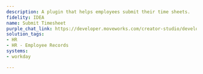 ```yaml
---
description: A plugin that helps employees submit their time sheets.
fidelity: IDEA
name: Submit Timesheet
purple_chat_link: https://developer.moveworks.com/creator-studio/developer-tools/purple-chat?conversation=%7B%22startTimestamp%22%3A%2211%3A43+AM%22%2C%22messages%22%3A%5B%7B%22parts%22%3A%5B%7B%22richText%22%3A%22%3Cp%3EI+want+to+submit+my+timesheet+in+Workday.%3C%2Fp%3E%22%7D%5D%2C%22role%22%3A%22user%22%7D%2C%7B%22parts%22%3A%5B%7B%22richText%22%3A%22What+project+are+you+submitting+for%3F%22%7D%5D%2C%22role%22%3A%22assistant%22%7D%2C%7B%22parts%22%3A%5B%7B%22richText%22%3A%22Project+Alpha%22%7D%5D%2C%22role%22%3A%22user%22%7D%2C%7B%22parts%22%3A%5B%7B%22richText%22%3A%22What+period+are+you+submitting+for%3F%22%7D%5D%2C%22role%22%3A%22assistant%22%7D%2C%7B%22parts%22%3A%5B%7B%22richText%22%3A%22The+week+of+August+7th.%22%7D%5D%2C%22role%22%3A%22user%22%7D%2C%7B%22parts%22%3A%5B%7B%22reasoningSteps%22%3A%5B%7B%22richText%22%3A%22%3Cp%3EOkay%2C+I+can+submit+the+timesheet+in+%3Cb%3EWorkday%3C%2Fb%3E%3C%2Fp%3E%22%2C%22status%22%3A%22success%22%7D%5D%7D%2C%7B%22richText%22%3A%22Okay%2C+here%27s+your+timesheet+for+the+week+of+August+7th+for+Project+Alpha%3A%22%7D%2C%7B%22apiBlock%22%3A%7B%22code%22%3A%22%7B%5Cn++%5C%22employee%5C%22%3A+%5C%22John+Doe%5C%22%2C%5Cn++%5C%22periodEnding%5C%22%3A+%5C%222024-08-07%5C%22%2C%5Cn++%5C%22totalHours%5C%22%3A+40%2C%5Cn++%5C%22project%5C%22%3A+%5C%22Project+Alpha%5C%22%2C%5Cn++%5C%22entries%5C%22%3A+%5B%5Cn++++%7B%5Cn++++++%5C%22hours%5C%22%3A+40%5Cn++++%7D%5Cn++%5D%5Cn%7D%22%2C%22title%22%3A%22Timesheet+Data%22%2C%22connectorName%22%3A%22workday%22%7D%7D%2C%7B%22richText%22%3A%22Submit+this+timesheet%3F%22%7D%2C%7B%22buttons%22%3A%5B%7B%22buttonText%22%3A%22Submit%22%2C%22style%22%3A%22filled%22%7D%2C%7B%22buttonText%22%3A%22Edit+Details%22%2C%22style%22%3A%22outlined%22%7D%2C%7B%22buttonText%22%3A%22Cancel%22%2C%22style%22%3A%22outlined%22%7D%5D%7D%2C%7B%22reasoningSteps%22%3A%5B%7B%22richText%22%3A%22%3Cp%3ESubmitting...%3C%2Fp%3E%22%2C%22status%22%3A%22pending%22%7D%5D%7D%2C%7B%22richText%22%3A%22%3Cp%3EI+have+submitted+your+Timesheet%21%3C%2Fp%3E%22%7D%2C%7B%22citations%22%3A%5B%7B%22connectorName%22%3A%22workday%22%2C%22citationTitle%22%3A%22Timesheet+Confirmation%22%7D%5D%7D%5D%2C%22role%22%3A%22assistant%22%7D%5D%7D
solution_tags:
- HR
- HR - Employee Records
systems:
- workday

---
```

